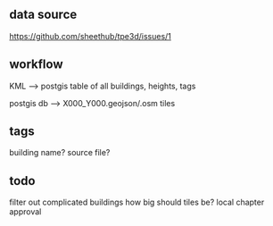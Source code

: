 data source
---

https://github.com/sheethub/tpe3d/issues/1

workflow
---
KML --> postgis table of all buildings, heights, tags

postgis db --> X000_Y000.geojson/.osm tiles


tags
---
building name?
source file?

todo
---
filter out complicated buildings
how big should tiles be?
local chapter approval
